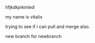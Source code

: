 hfjkdkjnkmled

my name is vitalis

trying to see if i can pull and merge also.

new branch for newbranch
